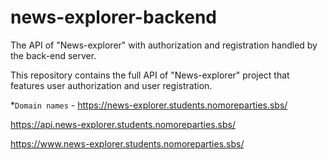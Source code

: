 # news-explorer-backend
The API of "News-explorer" with authorization and registration handled by the back-end server. 

This repository contains the full API of "News-explorer" project that features user authorization and user registration. 

*`Domain names` - https://news-explorer.students.nomoreparties.sbs/ 

https://api.news-explorer.students.nomoreparties.sbs/ 

https://www.news-explorer.students.nomoreparties.sbs/ 
